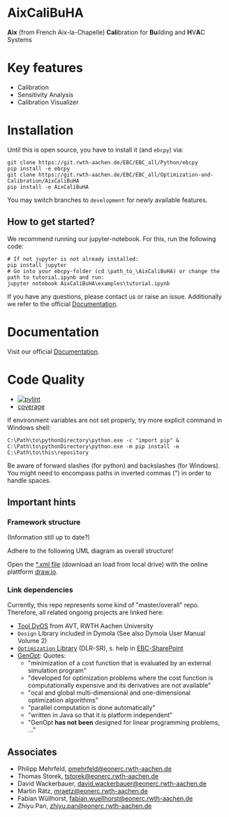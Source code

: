 # AixCaliBuHA

**Aix** (from French Aix-la-Chapelle) 
**Cali**bration for **Bu**ilding and **H**V**A**C Systems

# Key features
* Calibration 
* Sensitivity Analysis
* Calibration Visualizer

# Installation
Until this is open source, you have to install it (and `ebcpy`) via:
```
git clone https://git.rwth-aachen.de/EBC/EBC_all/Python/ebcpy
pip install -e ebcpy
git clone https://git.rwth-aachen.de/EBC/EBC_all/Optimization-and-Calibration/AixCaliBuHA
pip install -e AixCaliBuHA
```
You may switch branches to `development` for newly available features.

## How to get started?
We recommend running our jupyter-notebook. For this, run the following code:
```
# If not jupyter is not already installed:
pip install jupyter
# Go into your ebcpy-folder (cd \path_to_\AixCaliBuHA) or change the path to tutorial.ipynb and run:
jupyter notebook AixCaliBuHA\examples\tutorial.ipynb
```
If you have any questions, please contact us or raise an issue.
Additionally we refer to the official [Documentation](#Documentation).


# Documentation
Visit our official [Documentation](https://ebc.pages.rwth-aachen.de/EBC_all/Optimization-and-Calibration/AixCaliBuHA/master/docs).


# Code Quality

* [![pylint](https://ebc.pages.rwth-aachen.de/EBC_all/Optimization-and-Calibration/AixCaliBuHA/master/pylint/pylint.svg )](https://ebc.pages.rwth-aachen.de/EBC_all/Optimization-and-Calibration/AixCaliBuHA/master/pylint/pylint.html)
* [coverage](https://ebc.pages.rwth-aachen.de/EBC_all/Optimization-and-Calibration/AixCaliBuHA/master/coverage)


If environment variables are not set properly, try more explicit command in Windows shell:

`C:\Path\to\pythonDirectory\python.exe -c "import pip" & C:\Path\to\pythonDirectory\python.exe -m pip install -e C:\Path\to\this\repository`

Be aware of forward slashes (for python) and backslashes (for Windows). You might need to encompass paths in inverted commas (") in order to handle spaces.


## Important hints

### Framework structure
(Information still up to date?)

Adhere to the following UML diagram as overall structure!

Open the [*.xml file](https://git.rwth-aachen.de/EBC/EBC_intern/modelica-calibration/blob/master/img/Calibration_Framework_EBC.xml) (download an load from local drive) with the online plattform [draw.io](draw.io).

### Link dependencies

Currently, this repo represents some kind of "master/overall" repo. Therefore, all related ongoing projects are linked here:

*  [Tool DyOS](http://www.avt.rwth-aachen.de/cms/AVT/Forschung/Software/~iptr/DyOS/) from AVT, RWTH Aachen University
*  `Design` Library included in Dymola (See also Dymola User Manual Volume 2)
*  [`Optimization` Library](https://www.modelica.org/libraries) (DLR-SR), s. help in [EBC-SharePoint](https://ecampus.rwth-aachen.de/units/eonerc/ebc/Wiki/Optimierung%20mit%20Dymola.aspx)
*  [GenOpt](https://simulationresearch.lbl.gov/GO/): Quotes:
   * "minimization of a cost function that is evaluated by an external simulation program"
   * "developed for optimization problems where the cost function is computationally expensive and its derivatives are not available"
   * "ocal and global multi-dimensional and one-dimensional optimization algorithms"
   * "parallel computation is done automatically"
   * "written in Java so that it is platform independent"
   * "GenOpt **has not been** designed for linear programming problems, ..."


## Associates
- Philipp Mehrfeld, pmehrfeld@eonerc.rwth-aachen.de
- Thomas Storek, tstorek@eonerc.rwth-aachen.de
- David Wackerbauer, david.wackerbauer@eonerc.rwth-aachen.de
- Martin Rätz, mraetz@eonerc.rwth-aachen.de
- Fabian Wüllhorst, fabian.wuellhorst@eonerc.rwth-aachen.de
- Zhiyu Pan, zhiyu.pan@eonerc.rwth-aachen.de


